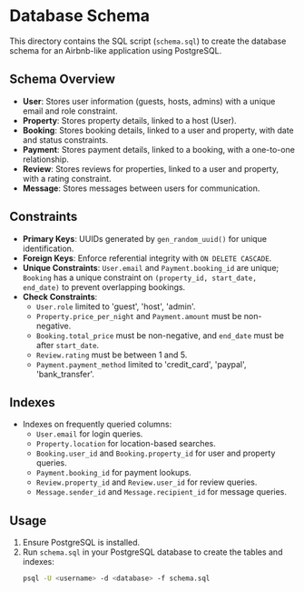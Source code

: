 # Database Schema

This directory contains the SQL script (`schema.sql`) to create the database schema for an Airbnb-like application using PostgreSQL.

## Schema Overview
- **User**: Stores user information (guests, hosts, admins) with a unique email and role constraint.
- **Property**: Stores property details, linked to a host (User).
- **Booking**: Stores booking details, linked to a user and property, with date and status constraints.
- **Payment**: Stores payment details, linked to a booking, with a one-to-one relationship.
- **Review**: Stores reviews for properties, linked to a user and property, with a rating constraint.
- **Message**: Stores messages between users for communication.

## Constraints
- **Primary Keys**: UUIDs generated by `gen_random_uuid()` for unique identification.
- **Foreign Keys**: Enforce referential integrity with `ON DELETE CASCADE`.
- **Unique Constraints**: `User.email` and `Payment.booking_id` are unique; `Booking` has a unique constraint on `(property_id, start_date, end_date)` to prevent overlapping bookings.
- **Check Constraints**: 
  - `User.role` limited to 'guest', 'host', 'admin'.
  - `Property.price_per_night` and `Payment.amount` must be non-negative.
  - `Booking.total_price` must be non-negative, and `end_date` must be after `start_date`.
  - `Review.rating` must be between 1 and 5.
  - `Payment.payment_method` limited to 'credit_card', 'paypal', 'bank_transfer'.

## Indexes
- Indexes on frequently queried columns:
  - `User.email` for login queries.
  - `Property.location` for location-based searches.
  - `Booking.user_id` and `Booking.property_id` for user and property queries.
  - `Payment.booking_id` for payment lookups.
  - `Review.property_id` and `Review.user_id` for review queries.
  - `Message.sender_id` and `Message.recipient_id` for message queries.

## Usage
1. Ensure PostgreSQL is installed.
2. Run `schema.sql` in your PostgreSQL database to create the tables and indexes:
   ```bash
   psql -U <username> -d <database> -f schema.sql